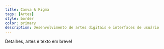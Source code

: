 ```yaml
---
title: Canva & Figma
tags: [Artes]
style: border
color: primary
description: Desenvolvimento de artes digitais e interfaces de usuário (U.I.) através de plataformas online.
---
```


Detalhes, artes e texto em breve!